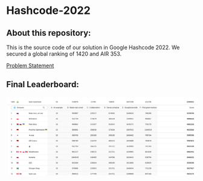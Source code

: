 # Hashcode-2022

## About this repository:

This is the source code of our solution in Google Hashcode 2022. We secured a global ranking of 1420 and AIR 353.<br>

<a href="https://codingcompetitions.withgoogle.com/hashcode/round/00000000008caae7/000000000098afc8">Problem Statement</a>

## Final Leaderboard:

<p>
    <a href="https://codingcompetitions.withgoogle.com/hashcode/round/00000000008caae7"><img src="HashcodeLeaderboard.png" alt="LinkedIn" style="vertical-align:top; margin:4px"></a>
</p>